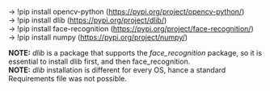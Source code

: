 -> !pip install opencv-python  (https://pypi.org/project/opencv-python/)  
-> !pip install dlib    (https://pypi.org/project/dlib/)  
-> !pip install face-recognition    (https://pypi.org/project/face-recognition/)  
-> !pip install numpy     (https://pypi.org/project/numpy/)  
  
  
**NOTE:** _dlib_ is a package that supports the _face_recognition_ package, so it is essential to install dlib first, and then face_recognition.  
**NOTE:** _dlib_ installation is different for every OS, hance a standard Requirements file was not possible.
